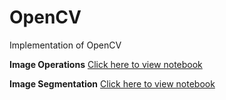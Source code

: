# OpenCV
Implementation of OpenCV


**Image Operations** [Click here to view notebook](http://nbviewer.org/github/enosjeba/OpenCV/blob/main/Opencv_Image_Operations.ipynb "Image Operations")

**Image Segmentation** [Click here to view notebook](http://nbviewer.org/github/enosjeba/OpenCV/blob/main/OpenCv_Contours.ipynb "Contours")

